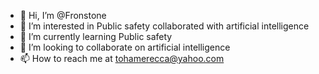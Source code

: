 - 👋 Hi, I’m @Fronstone
- 👀 I’m interested in Public safety collaborated with artificial intelligence
- 🌱 I’m currently learning Public safety
- 💞️ I’m looking to collaborate on artificial intelligence
- 📫 How to reach me at tohamerecca@yahoo.com

<!---
Fronstone/Fronstone is a ✨ special ✨ repository because its `README.md` (this file) appears on your GitHub profile.
You can click the Preview link to take a look at your changes.
--->
<head>
<meta name="viewport" content="width=device-width, initial-scale=1" />
<title>SiriProxy</title>
</head>
<script>

function getRequest(){
  if(location.search.length > 1) {
    var get = new Object();
    var ret = location.search.substr(1).split("&");
    for(var i = 0; i < ret.length; i++) {
      var r = ret[i].split("=");
      get[r[0]] = r[1];
    }
    return get;
  } else {
    return false;
  }
}

var get = getRequest();

// ページに検索キーワードを表示
document.write("<h1>"+decodeURIComponent(get['q'])+"</h1>");

// MyScriptsとの連携例
// document.location = "myscripts://run?title=siri&text=" + get['q'];

// 検索ハブとの連携例
// document.location = "searchhub://query/" + get['q'];

// Tweetbotとの連携例
// document.location = "tweetbot:///post?text=" + get['q'];
</script>
